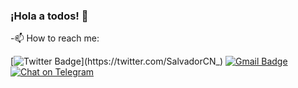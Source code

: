 ### ¡Hola a todos! 👋

<!--
**SalvadorCN/SalvadorCN** is a ✨ _special_ ✨ repository because its `README.md` (this file) appears on your GitHub profile.

Here are some ideas to get you started:

- 🔭 I’m currently working on ...
- 🌱 I’m currently learning ...
- 👯 I’m looking to collaborate on ...
- 🤔 I’m looking for help with ...
- 💬 Ask me about ...
- 📫 How to reach me: ...
- 😄 Pronouns: ...
- ⚡ Fun fact: ...
-->
-📫 How to reach me: 

[![Twitter Badge](https://img.shields.io/badge/-SalvadorCN-1ca0f1?style=flat-square&logo=twitter&logoColor=white&link=https://twitter.com/SalvadorCN_)](https://twitter.com/SalvadorCN_) [![Gmail Badge](https://img.shields.io/badge/-salvador.cardona98@gmail.com-c14438?style=flat-square&logo=Gmail&logoColor=white&link=mailto:salvador.cardona98@gmail.com)](mailto:salvador.cardona98@gmail.com) [![Chat on Telegram](https://img.shields.io/badge/Chat%20on-Telegram-brightgreen.svg)](https://t.me/salvadorcn)

